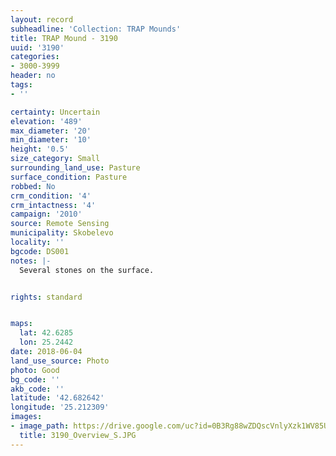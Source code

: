 ```yaml
---
layout: record
subheadline: 'Collection: TRAP Mounds'
title: TRAP Mound - 3190
uuid: '3190'
categories:
- 3000-3999
header: no
tags:
- ''

certainty: Uncertain
elevation: '489'
max_diameter: '20'
min_diameter: '10'
height: '0.5'
size_category: Small
surrounding_land_use: Pasture
surface_condition: Pasture
robbed: No
crm_condition: '4'
crm_intactness: '4'
campaign: '2010'
source: Remote Sensing
municipality: Skobelevo
locality: ''
bgcode: DS001
notes: |-
  Several stones on the surface.


rights: standard


maps:
  lat: 42.6285
  lon: 25.2442
date: 2018-06-04
land_use_source: Photo
photo: Good
bg_code: ''
akb_code: ''
latitude: '42.682642'
longitude: '25.212309'
images:
- image_path: https://drive.google.com/uc?id=0B3Rg88wZDQscVnlyXzk1WV85UEU
  title: 3190_Overview_S.JPG
---
```

